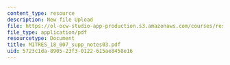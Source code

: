 ```yaml
---
content_type: resource
description: New file Upload
file: https://ol-ocw-studio-app-production.s3.amazonaws.com/courses/res-18-007-calculus-revisited-multivariable-calculus-fall-2011/5723c1da890523f30122615ae8458e16_MITRES_18_007_supp_notes03.pdf
file_type: application/pdf
resourcetype: Document
title: MITRES_18_007_supp_notes03.pdf
uid: 5723c1da-8905-23f3-0122-615ae8458e16
---
```

